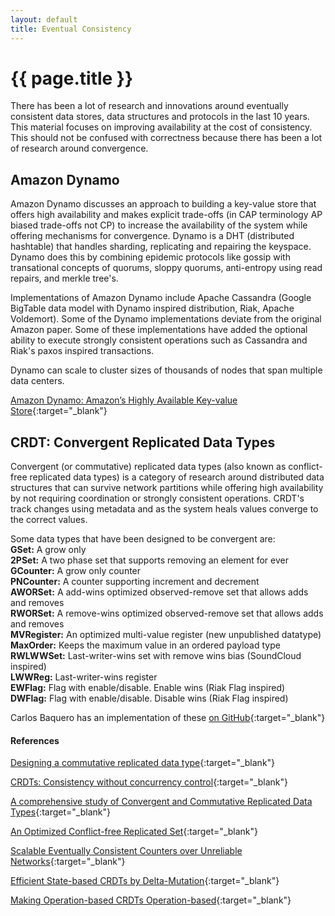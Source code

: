 ```yaml
---
layout: default
title: Eventual Consistency
---
```


# {{ page.title }}

There has been a lot of research and innovations around eventually consistent data stores, data structures and protocols in the last 10 years. This material focuses on improving availability at the cost of consistency. This should not be confused with correctness because there has been a lot of research around convergence.

## Amazon Dynamo 

Amazon Dynamo discusses an approach to building a key-value store that offers high availability and makes explicit trade-offs (in CAP terminology AP biased trade-offs not CP) to increase the availability of the system while offering mechanisms for convergence. Dynamo is a DHT (distributed hashtable) that handles sharding, replicating and repairing the keyspace. Dynamo does this by combining epidemic protocols like gossip with transational concepts of quorums, sloppy quorums, anti-entropy using read repairs, and merkle tree's.

Implementations of Amazon Dynamo include Apache Cassandra (Google BigTable data model with Dynamo inspired distribution, Riak, Apache Voldemort). Some of the Dynamo implementations deviate from the original Amazon paper. Some of these implementations have added the optional ability to execute strongly consistent operations such as Cassandra and Riak's paxos inspired transactions.

Dynamo can scale to cluster sizes of thousands of nodes that span multiple data centers.

[Amazon Dynamo: Amazon’s Highly Available Key-value Store](http://www.allthingsdistributed.com/files/amazon-dynamo-sosp2007.pdf){:target="_blank"}

## CRDT: Convergent Replicated Data Types

Convergent (or commutative) replicated data types (also known as conflict-free replicated data types) is a category of research around distributed data structures that can survive network partitions while offering high availability by not requiring coordination or strongly consistent operations. CRDT's track changes using metadata and as the system heals values converge to the correct values.

Some data types that have been designed to be convergent are:    
**GSet:** A grow only    
**2PSet:** A two phase set that supports removing an element for ever    
**GCounter:** A grow only counter    
**PNCounter:** A counter supporting increment and decrement    
**AWORSet:** A add-wins optimized observed-remove set that allows adds and removes    
**RWORSet:** A remove-wins optimized observed-remove set that allows adds and removes    
**MVRegister:** An optimized multi-value register (new unpublished datatype)    
**MaxOrder:** Keeps the maximum value in an ordered payload type    
**RWLWWSet:** Last-writer-wins set with remove wins bias (SoundCloud inspired)    
**LWWReg:** Last-writer-wins register    
**EWFlag:** Flag with enable/disable. Enable wins (Riak Flag inspired)    
**DWFlag:** Flag with enable/disable. Disable wins (Riak Flag inspired)   

Carlos Baquero has an implementation of these [on GitHub](https://github.com/CBaquero/delta-enabled-crdts){:target="_blank"}

#### References
[Designing a commutative replicated data type](http://arxiv.org/pdf/0710.1784v1.pdf){:target="_blank"}

[CRDTs: Consistency without concurrency control](http://arxiv.org/pdf/0907.0929v1.pdf){:target="_blank"}

[A comprehensive study of Convergent and Commutative Replicated Data Types](https://hal.inria.fr/inria-00555588/document){:target="_blank"}

[An Optimized Conflict-free Replicated Set](http://arxiv.org/pdf/1210.3368v1.pdf){:target="_blank"}

[Scalable Eventually Consistent Counters over Unreliable Networks](http://arxiv.org/pdf/1307.3207v1.pdf){:target="_blank"}

[Efficient State-based CRDTs by Delta-Mutation](http://arxiv.org/pdf/1410.2803.pdf){:target="_blank"}

[Making Operation-based CRDTs Operation-based](http://haslab.uminho.pt/ashoker/files/opbaseddais14.pdf){:target="_blank"}